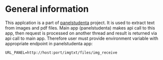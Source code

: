 # General information

This applcation is a part of [panelstudenta][pan] project. It is used to extract text from images and pdf files. Main app (panelstudenta) makes api call to this app,
then request is processed on another thread and result is returned via api call to main app. Therefore user must provide environment variable with appropriate 
endpoint in panelstudenta app:

```URL_PANEL=http://host:port/imgtxt/files/img_receive```

[pan]:<https://github.com/wojciechzyla/panelstudenta>
